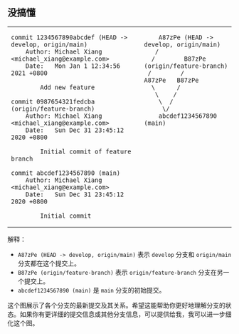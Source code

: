 ## 没搞懂

<table><tr><td style='vertical-align:top'>

```
commit 1234567890abcdef (HEAD -> develop, origin/main)
    Author: Michael Xiang <michael_xiang@example.com>
    Date:   Mon Jan 1 12:34:56 2021 +0800

        Add new feature

commit 0987654321fedcba (origin/feature-branch)
    Author: Michael Xiang <michael_xiang@example.com>
    Date:   Sun Dec 31 23:45:12 2020 +0800

        Initial commit of feature branch

commit abcdef1234567890 (main)
    Author: Michael Xiang <michael_xiang@example.com>
    Date:   Sun Dec 31 23:45:12 2020 +0800

        Initial commit
```

</td><td style='vertical-align:top'>

```
    A87zPe (HEAD -> develop, origin/main)
   /
  /        B87zPe (origin/feature-branch)
 /        /
A87zPe   B87zPe
  \      /
   \    /
    \  /
     \/
    abcdef1234567890 (main)
```

</td></tr></table>

解释：
- `A87zPe (HEAD -> develop, origin/main)` 表示 `develop` 分支和 `origin/main` 分支都在这个提交上。
- `B87zPe (origin/feature-branch)` 表示 `origin/feature-branch` 分支在另一个提交上。
- `abcdef1234567890 (main)` 是 `main` 分支的初始提交。

这个图展示了各个分支的最新提交及其关系。希望这能帮助你更好地理解分支的状态。如果你有更详细的提交信息或其他分支信息，可以提供给我，我可以进一步细化这个图。